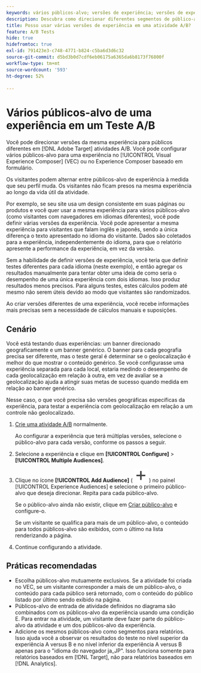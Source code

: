 ```yaml
---
keywords: vários públicos-alvo; versões de experiência; versões de experiência de direcionamento
description: Descubra como direcionar diferentes segmentos de público-alvo com versões da mesma experiência em atividades A/B.
title: Posso usar várias versões de experiência em uma atividade A/B?
feature: A/B Tests
hide: true
hidefromtoc: true
exl-id: 791423e3-c748-4771-b824-c5ba6d3d6c32
source-git-commit: d5bd3b0d7cdf6eb06175a6365da6b8173f76800f
workflow-type: tm+mt
source-wordcount: '593'
ht-degree: 52%

---
```


# Vários públicos-alvo de uma experiência em um Teste A/B

Você pode direcionar versões da mesma experiência para públicos diferentes em [!DNL Adobe Target] atividades A/B. Você pode configurar vários públicos-alvo para uma experiência no [!UICONTROL Visual Experience Composer] (VEC) ou no Experience Composer baseado em formulário.

Os visitantes podem alternar entre públicos-alvo de experiência à medida que seu perfil muda. Os visitantes não ficam presos na mesma experiência ao longo da vida útil da atividade.

Por exemplo, se seu site usa um design consistente em suas páginas ou produtos e você quer usar a mesma experiência para vários públicos-alvo (como visitantes com navegadores em idiomas diferentes), você pode definir várias versões da experiência. Você pode apresentar a mesma experiência para visitantes que falam inglês e japonês, sendo a única diferença o texto apresentado no idioma do visitante. Dados são coletados para a experiência, independentemente do idioma, para que o relatório apresente a performance da experiência, em vez da versão.

Sem a habilidade de definir versões de experiência, você teria que definir testes diferentes para cada idioma (neste exemplo), e então agregar os resultados manualmente para tentar obter uma ideia de como seria o desempenho de uma única experiência com dois idiomas. Isso produz resultados menos precisos. Para alguns testes, estes cálculos podem até mesmo não serem úteis devido ao modo que visitantes são randomizados.

Ao criar versões diferentes de uma experiência, você recebe informações mais precisas sem a necessidade de cálculos manuais e suposições.

## Cenário

Você está testando duas experiências: um banner direcionado geograficamente e um banner genérico. O banner para cada geografia precisa ser diferente, mas o teste geral é determinar se o geolocalização é melhor do que mostrar o conteúdo genérico. Se você configurasse uma experiência separada para cada local, estaria medindo o desempenho de cada geolocalização em relação à outra, em vez de avaliar se a geolocalização ajuda a atingir suas metas de sucesso quando medida em relação ao banner genérico.

Nesse caso, o que você precisa são versões geográficas específicas da experiência, para testar a experiência com geolocalização em relação a um controle não geolocalizado.

1. [Crie uma atividade A/B](/help/main/c-activities/t-test-ab/t-test-create-ab/test-create-ab.md) normalmente.

   Ao configurar a experiência que terá múltiplas versões, selecione o público-alvo para cada versão, conforme os passos a seguir.

1. Selecione a experiência e clique em **[!UICONTROL Configure]** > **[!UICONTROL Multiple Audiences]**.

1. Clique no ícone **[!UICONTROL Add Audience]** ( ![Ícone Adicionar](/help/main/assets/icons/Add.svg) ) no painel [!UICONTROL Experience Audiences] e selecione o primeiro público-alvo que deseja direcionar. Repita para cada público-alvo.

   Se o público-alvo ainda não existir, clique em [Criar público-alvo](/help/main/c-target/c-audiences/create-audience.md#task_E18BD77A9A8F4ED0AC50569F94556558) e configure-o.

   Se um visitante se qualifica para mais de um público-alvo, o conteúdo para todos públicos-alvo são exibidos, com o último na lista renderizando a página.

1. Continue configurando a atividade.

## Práticas recomendadas

* Escolha públicos-alvo mutuamente exclusivos. Se a atividade foi criada no VEC, se um visitante corresponder a mais de um público-alvo, o conteúdo para cada público será retornado, com o conteúdo do público listado por último sendo exibido na página.
* Públicos-alvo de entrada de atividade definidos no diagrama são combinados com os públicos-alvo da experiência usando uma condição E. Para entrar na atividade, um visitante deve fazer parte do público-alvo da atividade e um dos públicos-alvo da experiência.
* Adicione os mesmos públicos-alvo como segmentos para relatórios. Isso ajuda você a observar os resultados do teste no nível superior da experiência A versus B e no nível inferior da experiência A versus B apenas para o &quot;idioma do navegador ja_JP&quot;. Isso funciona somente para relatórios baseados em [!DNL Target], não para relatórios baseados em [!DNL Analytics].
